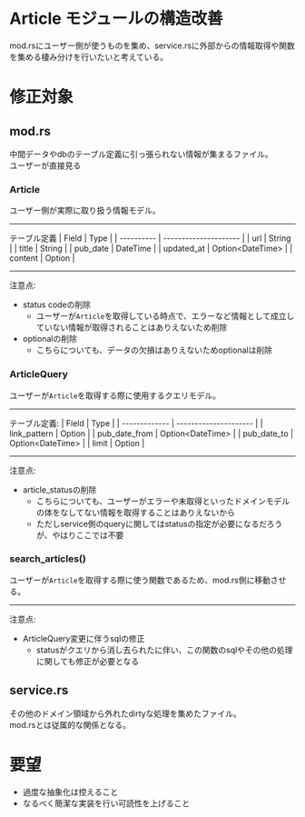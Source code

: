 # Article モジュールの構造改善
mod.rsにユーザー側が使うものを集め、service.rsに外部からの情報取得や関数を集める棲み分けを行いたいと考えている。

# 修正対象
## mod.rs
中間データやdbのテーブル定義に引っ張られない情報が集まるファイル。\
ユーザーが直接見る

### Article
ユーザー側が実際に取り扱う情報モデル。

---

テーブル定義
| Field      | Type                  |
| ---------- | --------------------- |
| url        | String                |
| title      | String                |
| pub_date   | DateTime<Utc>         |
| updated_at | Option<DateTime<Utc>> |
| content    | Option<String>        |

---

注意点:
- status codeの削除
  - ユーザーが`Article`を取得している時点で、エラーなど情報として成立していない情報が取得されることはありえないため削除
- optionalの削除
  - こちらについても、データの欠損はありえないためoptionalは削除

### ArticleQuery
ユーザーが`Article`を取得する際に使用するクエリモデル。

---

テーブル定義:
| Field         | Type                  |
| ------------- | --------------------- |
| link_pattern  | Option<String>        |
| pub_date_from | Option<DateTime<Utc>> |
| pub_date_to   | Option<DateTime<Utc>> |
| limit         | Option<i64>           |

---

注意点:
- article_statusの削除
  - こちらについても、ユーザーがエラーや未取得といったドメインモデルの体をなしてない情報を取得することはありえないから
  - ただしservice側のqueryに関してはstatusの指定が必要になるだろうが、やはりここでは不要


### search_articles()
ユーザーが`Article`を取得する際に使う関数であるため、mod.rs側に移動させる。

---

注意点:
- ArticleQuery変更に伴うsqlの修正
  - statusがクエリから消し去られたに伴い、この関数のsqlやその他の処理に関しても修正が必要となる

## service.rs
その他のドメイン領域から外れたdirtyな処理を集めたファイル。\
mod.rsとは従属的な関係となる。

# 要望
- 過度な抽象化は控えること
- なるべく簡潔な実装を行い可読性を上げること
